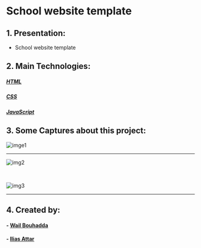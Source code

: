 # School website template

## 1. Presentation:

<ul>
 <li> School website template </li>
</ul>
 
 
 ## 2. Main Technologies:

##### <a href="https://html.com/">HTML</a>
##### <a href="https://www.w3.org/Style/CSS/Overview.fr.html">CSS</a>
##### <a href="https://www.javascript.com/">JavaScript</a>
 
 ## 3. Some Captures about this project:

![imge1](https://user-images.githubusercontent.com/47559086/105614205-3640f080-5dc8-11eb-8bf6-7311aafbfb4c.PNG)

<hr>

![img2](https://user-images.githubusercontent.com/47559086/105614209-448f0c80-5dc8-11eb-9dab-7953f2c42f3c.PNG)

<br>

![img3](https://user-images.githubusercontent.com/47559086/105614218-52449200-5dc8-11eb-9df0-fabbce384ab9.PNG)

<hr>



## 4. Created by:

#### - <a href="https://github.com/WailBouhadda">Wail Bouhadda</a>
#### - <a href="https://github.com/iliasattar">Ilias Attar</a>
